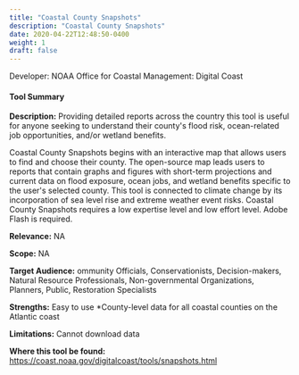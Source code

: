 ```yaml
---
title: "Coastal County Snapshots"
description: "Coastal County Snapshots"
date: 2020-04-22T12:48:50-0400
weight: 1
draft: false
---
```

Developer: NOAA Office for Coastal Management: Digital Coast

#### Tool Summary
**Description:** Providing detailed reports across the country this tool is useful for anyone seeking to understand their county's flood risk, ocean-related job opportunities, and/or wetland benefits.

Coastal County Snapshots begins with an interactive map that allows users to find and choose their county. The open-source map leads users to reports that contain graphs and figures with short-term projections and current data on flood exposure, ocean jobs, and wetland benefits specific to the user's selected county. This tool is connected to climate change by its incorporation of sea level rise and extreme weather event risks. Coastal County Snapshots requires a low expertise level and low effort level. Adobe Flash is required.

**Relevance:** NA

**Scope:** NA

**Target Audience:** ommunity Officials, Conservationists, Decision-makers, Natural Resource Professionals, Non-governmental Organizations, Planners, Public, Restoration Specialists

**Strengths:** Easy to use *County-level data for all coastal counties on the Atlantic coast

**Limitations:** Cannot download data

**Where this tool be found:** https://coast.noaa.gov/digitalcoast/tools/snapshots.html
